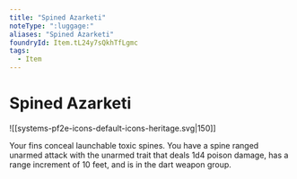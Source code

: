 ```yaml
---
title: "Spined Azarketi"
noteType: ":luggage:"
aliases: "Spined Azarketi"
foundryId: Item.tL24y7sQkhTfLgmc
tags:
  - Item
---
```


# Spined Azarketi
![[systems-pf2e-icons-default-icons-heritage.svg|150]]

Your fins conceal launchable toxic spines. You have a spine ranged unarmed attack with the unarmed trait that deals 1d4 poison damage, has a range increment of 10 feet, and is in the dart weapon group.
